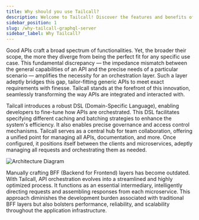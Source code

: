```yaml
---
title: Why should you use Tailcall?
description: Welcome to Tailcall! Discover the features and benefits of using Tailcall for optimizing and managing your GraphQL server configurations. This introduction provides an overview of Tailcall's capabilities, guiding you through its essential tools and functionalities to enhance your GraphQL development and performance.
sidebar_position: 1
slug: /why-tailcall-graphql-server
sidebar_label: Why Tailcall?
---
```


Good APIs craft a broad spectrum of functionalities. Yet, the broader their scope, the more they diverge from being the perfect fit for any specific use case. This fundamental discrepancy — the impedance mismatch between the general capabilities of an API and the precise needs of a particular scenario — amplifies the necessity for an orchestration layer. Such a layer adeptly bridges this gap, tailor-fitting generic APIs to meet exact requirements with finesse. Tailcall stands at the forefront of this innovation, seamlessly transforming the way APIs are integrated and interacted with.

Tailcall introduces a robust DSL (Domain-Specific Language), enabling developers to fine-tune how APIs are orchestrated. This DSL facilitates specifying different caching and batching strategies to enhance the system's efficiency. It also enables precise governance and access control mechanisms. Tailcall serves as a central hub for team collaboration, offering a unified point for managing all APIs, documentation, and more. Once configured, it positions itself between the clients and microservices, adeptly managing all requests and orchestrating them as needed.

![Architecture Diagram](/images/docs/architecture.png)

Manually crafting BFF (Backend for Frontend) layers has become outdated. With Tailcall, API orchestration evolves into a streamlined and highly optimized process. It functions as an essential intermediary, intelligently directing requests and assembling responses from each microservice. This approach diminishes the development burden associated with traditional BFF layers but also bolsters performance, reliability, and scalability throughout the application infrastructure.
